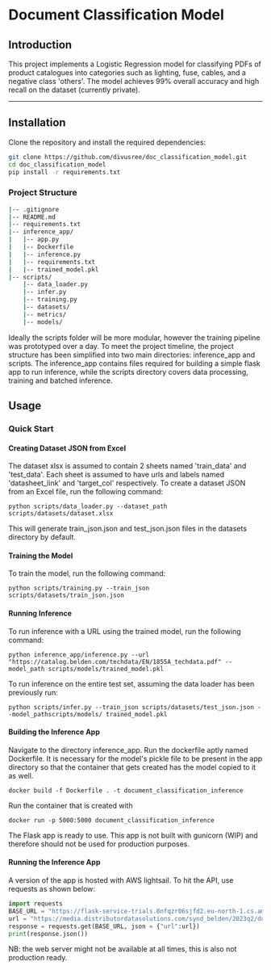 # Document Classification Model

## Introduction

This project implements a Logistic Regression model for classifying PDFs of product catalogues into categories such as lighting, fuse, cables, and a negative class 'others'. The model achieves 99% overall accuracy and high recall on the dataset (currently private).

---

## Installation

Clone the repository and install the required dependencies:

```bash
git clone https://github.com/divusree/doc_classification_model.git
cd doc_classification_model
pip install -r requirements.txt
```
### Project Structure

```bash
|-- .gitignore
|-- README.md
|-- requirements.txt
|-- inference_app/
|   |-- app.py
|   |-- Dockerfile
|   |-- inference.py
|   |-- requirements.txt
|   |-- trained_model.pkl
|-- scripts/
    |-- data_loader.py
    |-- infer.py
    |-- training.py
    |-- datasets/
    |-- metrics/
    |-- models/
```

Ideally the scripts folder will be more modular, however the training pipeline was prototyped over a day. To meet the project timeline, the project structure has been simplified into two main directories: inference_app and scripts. The inference_app contains files required for building a simple flask app to run inference, while the scripts directory covers data processing, training and batched inference.  

## Usage

### Quick Start

#### Creating Dataset JSON from Excel

The dataset xlsx is assumed to contain 2 sheets named 'train_data' and 'test_data'. Each sheet is assumed to have urls and labels named 'datasheet_link' and 'target_col' respectively. To create a dataset JSON from an Excel file, run the following command:

`python scripts/data_loader.py --dataset_path scripts/datasets/dataset.xlsx`

This will generate train_json.json and test_json.json files in the datasets directory by default. 

#### Training the Model

To train the model, run the following command:

`python scripts/training.py --train_json scripts/datasets/train_json.json`

#### Running Inference

To run inference with a URL using the trained model, run the following command:

`python inference_app/inference.py --url "https://catalog.belden.com/techdata/EN/1855A_techdata.pdf" --model_path scripts/models/trained_model.pkl`

To run inference on the entire test set, assuming the data loader has been previously run:

`python scripts/infer.py --train_json scripts/datasets/test_json.json --model_pathscripts/models/ trained_model.pkl`

#### Building the Inference App

Navigate to the directory inference_app. Run the dockerfile aptly named Dockerfile. It is necessary for the model's pickle file to be present in the app directory so that the container that gets created has the model copied to it as well.   

`docker build -f Dockerfile . -t document_classification_inference`

Run the container that is created with 

`docker run -p 5000:5000 document_classification_inference`

The Flask app is ready to use. This app is not built with gunicorn (WIP) and therefore should not be used for production purposes.

#### Running the Inference App

A version of the app is hosted with AWS lightsail. To hit the API, use requests as shown below:

```python
import requests 
BASE_URL = "https://flask-service-trials.8nfqzr06sjfd2.eu-north-1.cs.amazonlightsail.com/predict" 
url = "https://media.distributordatasolutions.com/synd_belden/2023q2/documents/cd68a6eb3f35cc315cc789d3bfa98de9efde9e75.pdf" 
response = requests.get(BASE_URL, json = {"url":url}) 
print(response.json())
```

NB: the web server might not be available at all times, this is also not production ready.
